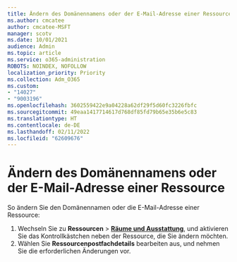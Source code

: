 ```yaml
---
title: Ändern des Domänennamens oder der E-Mail-Adresse einer Ressource
ms.author: cmcatee
author: cmcatee-MSFT
manager: scotv
ms.date: 10/01/2021
audience: Admin
ms.topic: article
ms.service: o365-administration
ROBOTS: NOINDEX, NOFOLLOW
localization_priority: Priority
ms.collection: Adm_O365
ms.custom:
- "14027"
- "9003196"
ms.openlocfilehash: 3602559422e9a04228a62df29f5d60fc3226fbfc
ms.sourcegitcommit: 49eaa1417714617d768df85fd79b65e35b6e5c83
ms.translationtype: HT
ms.contentlocale: de-DE
ms.lasthandoff: 02/11/2022
ms.locfileid: "62609676"
---
```

# <a name="change-the-domain-name-or-email-address-of-a-resource"></a>Ändern des Domänennamens oder der E-Mail-Adresse einer Ressource

So ändern Sie den Domänennamen oder die E-Mail-Adresse einer Ressource:

1. Wechseln Sie zu **Ressourcen** > [**Räume und Ausstattung**](https://admin.microsoft.com/#/ResourceMailbox), und aktivieren Sie das Kontrollkästchen neben der Ressource, die Sie ändern möchten.
1. Wählen Sie **Ressourcenpostfachdetails** bearbeiten aus, und nehmen Sie die erforderlichen Änderungen vor.
